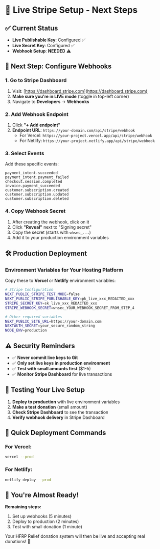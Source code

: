 # 🚀 Live Stripe Setup - Next Steps

## ✅ Current Status

- **Live Publishable Key**: Configured ✅
- **Live Secret Key**: Configured ✅
- **Webhook Setup**: **NEEDED** ⚠️

## 🔧 Next Step: Configure Webhooks

### 1. Go to Stripe Dashboard

1. Visit: [https://dashboard.stripe.com](https://dashboard.stripe.com)
2. **Make sure you're in LIVE mode** (toggle in top-left corner)
3. Navigate to **Developers** → **Webhooks**

### 2. Add Webhook Endpoint

1. Click **"+ Add endpoint"**
2. **Endpoint URL**: `https://your-domain.com/api/stripe/webhook`
   - For Vercel: `https://your-project.vercel.app/api/stripe/webhook`
   - For Netlify: `https://your-project.netlify.app/api/stripe/webhook`

### 3. Select Events

Add these specific events:

```
payment_intent.succeeded
payment_intent.payment_failed
checkout.session.completed
invoice.payment_succeeded
customer.subscription.created
customer.subscription.updated
customer.subscription.deleted
```

### 4. Copy Webhook Secret

1. After creating the webhook, click on it
2. Click **"Reveal"** next to "Signing secret"
3. Copy the secret (starts with `whsec_...`)
4. Add it to your production environment variables

## 🛠️ Production Deployment

### Environment Variables for Your Hosting Platform

Copy these to **Vercel** or **Netlify** environment variables:

```bash
# Stripe Configuration
NEXT_PUBLIC_STRIPE_TEST_MODE=false
NEXT_PUBLIC_STRIPE_PUBLISHABLE_KEY=pk_live_xxx_REDACTED_xxx
STRIPE_SECRET_KEY=sk_live_xxx_REDACTED_xxx
STRIPE_WEBHOOK_SECRET=whsec_YOUR_WEBHOOK_SECRET_FROM_STEP_4

# Other required variables
NEXT_PUBLIC_SITE_URL=https://your-domain.com
NEXTAUTH_SECRET=your_secure_random_string
NODE_ENV=production
```

## ⚠️ Security Reminders

- ✅ **Never commit live keys to Git**
- ✅ **Only set live keys in production environment**
- ✅ **Test with small amounts first** ($1-5)
- ✅ **Monitor Stripe Dashboard** for live transactions

## 🧪 Testing Your Live Setup

1. **Deploy to production** with live environment variables
2. **Make a test donation** (small amount)
3. **Check Stripe Dashboard** to see the transaction
4. **Verify webhook delivery** in Stripe Dashboard

## 📱 Quick Deployment Commands

### For Vercel:

```bash
vercel --prod
```

### For Netlify:

```bash
netlify deploy --prod
```

## 🎯 You're Almost Ready!

**Remaining steps:**

1. Set up webhooks (5 minutes)
2. Deploy to production (2 minutes)
3. Test with small donation (1 minute)

Your HFRP Relief donation system will then be live and accepting real donations! 🌟
